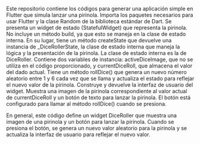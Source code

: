 Este repositorio contiene los códigos para generar una aplicación simple en Flutter que simula lanzar una pirinola. 
Importa los paquetes necesarios para usar Flutter y la clase Random de la biblioteca estándar de Dart.
Se presenta un widget de estado (StatefulWidget) que representa la pirinola. No incluye un método build, 
ya que esto se maneja en la clase de estado interna. En su lugar, tiene un método createState que devuelve una instancia de _DiceRollerState, 
la clase de estado interna que maneja la lógica y la presentación de la pirinola.
La clase de estado interna es la de DiceRoller. 
Contiene dos variables de instancia: activeDiceImage, que no se utiliza en el código proporcionado, y currentDiceRoll, que almacena el valor del dado actual. 
Tiene un método rollDice() que genera un nuevo número aleatorio entre 1 y 6 cada vez que se llama y actualiza el estado para reflejar el nuevo valor de la pirinola.
Construye y devuelve la interfaz de usuario del widget. Muestra una imagen de la pirinola correspondiente al valor actual de currentDiceRoll y un botón de texto para lanzar la pirinola. 
El botón está configurado para llamar al método rollDice() cuando se presiona.

En general, este código define un widget DiceRoller que muestra una imagen de una pirinola y un botón para lanzar la pirinola. 
Cuando se presiona el botón, se genera un nuevo valor aleatorio para la pirinola y se actualiza la interfaz de usuario para reflejar el nuevo valor.
